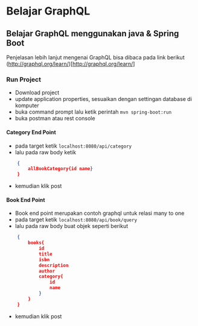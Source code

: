 
# Belajar GraphQL
## Belajar GraphQL menggunakan java & Spring Boot
Penjelasan lebih lanjut mengenai GraphQL bisa dibaca pada link berikut (http://graphql.org/learn/)[http://graphql.org/learn/]
### Run Project
* Download project
* update application properties, sesuaikan dengan settingan database di komputer
* buka command prompt lalu ketik perintah `mvn spring-boot:run`
* buka postman atau rest console
#### Category End Point
* pada target ketik `localhost:8080/api/category`
* lalu pada raw body ketik 
```json 
    {
        allBookCategory{id name}
    }
```
* kemudian klik post

#### Book End Point
* Book end point merupakan contoh graphql untuk relasi many to one
* pada target ketik `localhost:8080/api/book/query`
* lalu pada raw body buat objek seperti berikut
```json
    {
        books{
            id
            title
            isbn
            description
            author
            category{
                id
                name
            }
        }
    }
```
* kemudian klik post